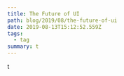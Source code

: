 ```yaml
---
title: The Future of UI
path: blog/2019/08/the-future-of-ui
date: 2019-08-13T15:12:52.559Z
tags:
  - tag
summary: t
---
```

t
